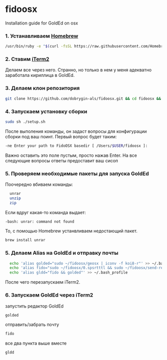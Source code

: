 # fidoosx
Installation guide for GoldEd on osx

### 1. Устанавливаем [Homebrew](https://brew.sh/index_ru)
```sh
/usr/bin/ruby -e "$(curl -fsSL https://raw.githubusercontent.com/Homebrew/install/master/install)"
```

### 2. Ставим [iTerm2](https://www.iterm2.com/downloads.html)
Делаем все через него. Странно, но только в нем у меня адекватно заработала кириллица в GoldEd.

### 3. Делаем клон репозитория
```sh
git clone https://github.com/dobrygin-als/fidoosx.git && cd fidoosx && cd fidoosxip
```
### 4. Запускаем установку сборки
```sh
sudo sh ./setup.sh
```

После выполения команды, он задаст вопросы для конфигурации сборки под ваш поинт. Первый вопрос будет таким:
```sh
-ne Enter your path to FidoOSX basedir [ /Users/$USER/fidoosx ]:
```
Важно оставить это поле пустым, просто нажав Enter. На все следующие вопросы ответы предоставит ваш сисоп

### 5. Проверяем необходимые пакеты для запуска GoldEd
Поочередно вбиваем команды:
```sh
  unrar
  unzip
  zip
```

Если вдруг какая-то команда выдает:

```sh
-bash: unrar: command not found
```

То, с помощью Homebrew устанвливаем недостающий пакет.

```sh
brew install unrar
```

### 5. Делаем Alias на GoldEd и отправку почты
```sh
  echo 'alias golded="sudo ~/fidoosx/geosx | iconv -f koi8-r"' >> ~/.bash_profile
  echo 'alias fido="sudo ~/fidoosx/0.spsrtttl && sudo ~/fidoosx/send-recv"' >> ~/.bash_profile
  echo 'alias gldd="fido && golded"' >> ~/.bash_profile
```
После чего перезапускаем iTerm2.

### 6. Запускаем GoldEd через iTerm2
запустить редактор GoldEd
```sh
golded
```
отправить/забрать почту
```sh
fido
```
все два пункта выше вместе
```sh
gldd
```



